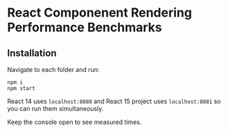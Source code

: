 # React Componenent Rendering Performance Benchmarks

## Installation

Navigate to each folder and run:

```
npm i
npm start
```

React 14 uses `localhost:8080` and React 15 project uses `localhost:8081` so you can run them simultaneously. 

Keep the console open to see measured times. 
